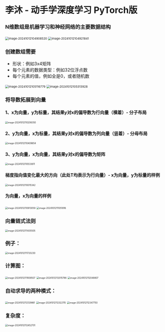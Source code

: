 # 李沐 - 动手学深度学习 PyTorch版

### N维数组是机器学习和神经网络的主要数据结构

<img src="C:/Users/WDMX/AppData/Roaming/Typora/typora-user-images/image-20241012104908520.png" alt="image-20241012104908520" style="zoom:67%;" />

<img src="C:/Users/WDMX/AppData/Roaming/Typora/typora-user-images/image-20241012104921841.png" alt="image-20241012104921841" style="zoom: 67%;" />

### 创建数组需要

- 形状：例如3x4矩阵
- 每个元素的数据类型：例如32位浮点数
- 每个元素的值，例如全是0，或者随机数

<img src="C:/Users/WDMX/AppData/Roaming/Typora/typora-user-images/image-20241012105116779.png" alt="image-20241012105116779" style="zoom:67%;" />



<img src="C:/Users/WDMX/AppData/Roaming/Typora/typora-user-images/image-20241012105313928.png" alt="image-20241012105313928" style="zoom:67%;" />

### 将导数拓展到向量

#### 1、x为向量，y为标量，其结果y对x的偏导数为行向量（横着）- 分子布局

<img src="C:/Users/WDMX/AppData/Roaming/Typora/typora-user-images/image-20241012110206350.png" alt="image-20241012110206350" style="zoom: 50%;" />

#### 2、y为向量，x为标量，其结果y对x的偏导数为列向量（竖着）- 分母布局

<img src="C:/Users/WDMX/AppData/Roaming/Typora/typora-user-images/image-20241012110409654.png" alt="image-20241012110409654" style="zoom: 50%;" />

#### 3、y为向量，x为向量，其结果y对x的偏导数为矩阵

<img src="C:/Users/WDMX/AppData/Roaming/Typora/typora-user-images/image-20241012110533611.png" alt="image-20241012110533611" style="zoom:50%;" />

#### 梯度指向值变化最大的方向（此处T均表示为行向量）- x为向量，y为标量的样例

<img src="C:/Users/WDMX/AppData/Roaming/Typora/typora-user-images/image-20241012110015342.png" alt="image-20241012110015342" style="zoom: 50%;" />

#### 为向量，x为向量的样例

<img src="C:/Users/WDMX/AppData/Roaming/Typora/typora-user-images/image-20241012110913059.png" alt="image-20241012110913059" style="zoom:50%;" />

<img src="C:/Users/WDMX/AppData/Roaming/Typora/typora-user-images/image-20241012111051816.png" alt="image-20241012111051816" style="zoom:50%;" />

### 向量链式法则

<img src="C:/Users/WDMX/AppData/Roaming/Typora/typora-user-images/image-20241012111435505.png" alt="image-20241012111435505" style="zoom:50%;" />

### 例子：

<img src="C:/Users/WDMX/AppData/Roaming/Typora/typora-user-images/image-20241012111720230.png" alt="image-20241012111720230" style="zoom:50%;" />

### 计算图：

<img src="C:/Users/WDMX/AppData/Roaming/Typora/typora-user-images/image-20241012111938507.png" alt="image-20241012111938507" style="zoom:50%;" />

<img src="C:/Users/WDMX/AppData/Roaming/Typora/typora-user-images/image-20241012112015786.png" alt="image-20241012112015786" style="zoom:50%;" />

<img src="C:/Users/WDMX/AppData/Roaming/Typora/typora-user-images/image-20241012112048807.png" alt="image-20241012112048807" style="zoom:50%;" />

### 自动求导的两种模式：

<img src="C:/Users/WDMX/AppData/Roaming/Typora/typora-user-images/image-20241012112129861.png" alt="image-20241012112129861" style="zoom:50%;" />

<img src="C:/Users/WDMX/AppData/Roaming/Typora/typora-user-images/image-20241012112322115.png" alt="image-20241012112322115" style="zoom:50%;" />

<img src="C:/Users/WDMX/AppData/Roaming/Typora/typora-user-images/image-20241012112347750.png" alt="image-20241012112347750" style="zoom:50%;" />

### 复杂度：

<img src="C:/Users/WDMX/AppData/Roaming/Typora/typora-user-images/image-20241012112452701.png" alt="image-20241012112452701" style="zoom:50%;" />



































